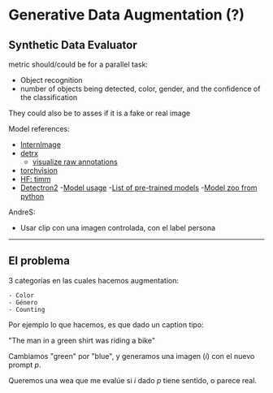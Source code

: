 # Generative Data Augmentation (?)

## Synthetic Data Evaluator

metric should/could be for a parallel task:
- Object recognition
- number of objects being detected, color, gender, and the confidence of the classification 

They could also be to asses if it is a fake or real image

Model references:

- [InternImage](https://github.com/opengvlab/internimage)
- [detrx](https://github.com/IDEA-Research/detrex)
    - [visualize raw annotations](https://detrex.readthedocs.io/en/latest/tutorials/Tools.html)
- [torchvision](https://pytorch.org/vision/stable/models.html)
- [HF: timm](https://github.com/huggingface/pytorch-image-models)
- [Detectron2](https://github.com/facebookresearch/detectron2)
    -[Model usage](https://detectron2.readthedocs.io/en/latest/tutorials/models.html)
    -[List of pre-trained models](https://github.com/facebookresearch/detectron2/blob/main/MODEL_ZOO.md)
    -[Model zoo from python](https://detectron2.readthedocs.io/en/latest/modules/model_zoo.html)




AndreS:
- Usar clip con una imagen controlada, con el label persona
---
## El problema

3 categorías en las cuales hacemos augmentation:

    - Color
    - Género
    - Counting

Por ejemplo lo que hacemos, es que dado un caption tipo:

"The man in a green shirt was riding a bike"

Cambiamos "green" por "blue", y generamos una imagen ($i$) con el nuevo prompt $p$.

Queremos una wea que me evalúe si $i$ dado $p$ tiene sentido, o parece real.    

